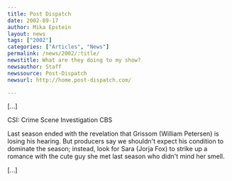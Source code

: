 ```yaml
---
title: Post Dispatch
date: 2002-09-17
author: Mika Epstein
layout: news
tags: ["2002"]
categories: ["Articles", "News"]
permalink: /news/2002/:title/
newstitle: What are they doing to my show?  
newsauthor: Staff  
newssource: Post-Dispatch  
newsurl: http://home.post-dispatch.com/  

---
```


[...]

CSI: Crime Scene Investigation CBS

Last season ended with the revelation that Grissom (William Petersen) is losing his hearing. But producers say we shouldn't expect his condition to dominate the season; instead, look for Sara (Jorja Fox) to strike up a romance with the cute guy she met last season who didn't mind her smell.

[...]

